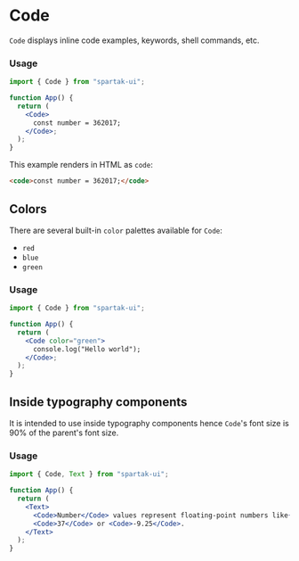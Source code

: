 # Code

`Code` displays inline code examples, keywords, shell commands, etc.

### Usage

```jsx
import { Code } from "spartak-ui";

function App() {
  return (
    <Code>
      const number = 362017;
    </Code>;
  );
}
```

This example renders in HTML as `code`:

```html
<code>const number = 362017;</code>
```

## Colors

There are several built-in `color` palettes available for `Code`:

- `red`
- `blue`
- `green`

### Usage

```jsx
import { Code } from "spartak-ui";

function App() {
  return (
    <Code color="green">
      console.log("Hello world");
    </Code>;
  );
}
```

## Inside typography components

It is intended to use inside typography components hence `Code`'s font size is 90% of the parent's font size.

### Usage

```jsx
import { Code, Text } from "spartak-ui";

function App() {
  return (
    <Text>
      <Code>Number</Code> values represent floating-point numbers like{" "}
      <Code>37</Code> or <Code>-9.25</Code>.
    </Text>
  );
}
```

